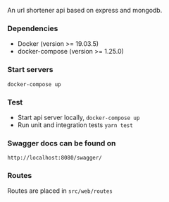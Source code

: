 An url shortener api based on express and mongodb.

### Dependencies
- Docker (version >= 19.03.5)
- docker-compose (version >= 1.25.0)

### Start servers
`docker-compose up`

### Test
- Start api server locally, `docker-compose up`
- Run unit and integration tests `yarn test`

### Swagger docs can be found on
`http://localhost:8080/swagger/`


### Routes
Routes are placed in `src/web/routes`
